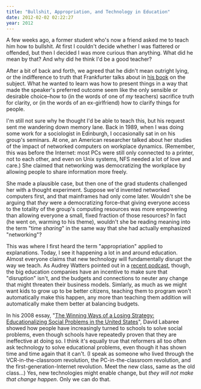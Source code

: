 ```yaml
---
title: "Bullshit, Appropriation, and Technology in Education"
date: 2012-02-02 02:22:27
year: 2012
---
```

A few weeks ago, a former student who's now a friend asked me to teach him how to bullshit. At first I couldn't decide whether I was flattered or offended, but then I decided I was more curious than anything. What did he mean by that? And why did he think I'd be a good teacher?

After a bit of back and forth, we agreed that he didn't mean outright lying, or the indifference to truth that Frankfurter talks about in <a href="http://www.amazon.com/Bullshit-Harry-G-Frankfurt/dp/0691122946">his book</a> on the subject. What he wanted to learn was how to present things in a way that made the speaker's preferred outcome seem like the only sensible or desirable choice–how to (in the words of one of <em>my</em> teachers) sacrifice truth for clarity, or (in the words of an ex-girlfriend) how to clarify things for people.

I'm still not sure why he thought I'd be able to teach this, but his request sent me wandering down memory lane. Back in 1989, when I was doing some work for a sociologist in Edinburgh, I occasionally sat in on his group's seminars. At one, an American researcher talked about her studies of the impact of networked computers on workplace dynamics. (Remember, this was before the Internet: most PCs were still only connected to a printer, not to each other, and even on Unix systems, NFS needed a lot of love and care.) She claimed that networking was democratizing the workplace by allowing people to share information more freely.

She made a plausible case, but then one of the grad students challenged her with a thought experiment. Suppose we'd invented networked computers first, and that mainframes had only come later. Wouldn't she be arguing that <em>they</em> were a democratizing force–that giving everyone access to the totality of the group's computing resources was more empowering than allowing everyone a small, fixed fraction of those resources? In fact (he went on, warming to his theme), wouldn't she be reading meaning into the term "time <em>sharing</em>" in the same way that she had actually emphasized "networking"?

This was where I first heard the term "appropriation" applied to explanations. Today, I see it happening a lot in and around education. Almost everyone claims that new technology will fundamentally disrupt the way we teach. As Audrey Watters pointed out in a <a href="http://hackeducation.com/2012/01/31/weekly-ed-tech-podcast-with-steve-hargadon-january-29/">recent podcast</a>, though, the big education companies have an incentive to make sure that "disruption" isn't, and the budgets and connections to neuter any change that might threaten their business models. Simlarly, as much as we might want kids to grow up to be better citizens, teaching them to program won't automatically make this happen, any more than teaching them addition will automatically make them better at balancing budgets.

In his 2008 essay, "<a href="http://www.stanford.edu/~dlabaree/publications/Educationalization_Paper-Ed_Theory_11-08.pdf">The Winning Ways of a Losing Strategy: Educationalizing Social Problems in the United States</a>", David Labaree showed how people have increasingly turned to schools to solve social problems, even though schools have repeatedly proven that they are ineffective at doing so. I think it's equally true that reformers all too often ask technology to solve educational problems, even though it has shown time and time again that it can't. (I speak as someone who lived through the VCR-in-the-classroom revolution, the PC-in-the-classroom revolution, and the first-generation-Internet revolution. Meet the new class, same as the old class…) Yes, new technologies might enable change, but <em>they will not make that change happen</em>. Only we can do that.
